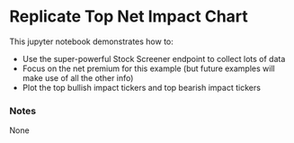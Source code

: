 # Replicate Top Net Impact Chart
This jupyter notebook demonstrates how to:
- Use the super-powerful Stock Screener endpoint to collect lots of data
- Focus on the net premium for this example (but future examples will make use of all the other info)
- Plot the top bullish impact tickers and top bearish impact tickers

### Notes
None
